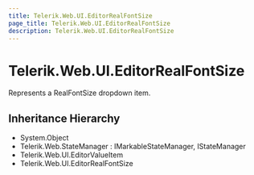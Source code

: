 ```yaml
---
title: Telerik.Web.UI.EditorRealFontSize
page_title: Telerik.Web.UI.EditorRealFontSize
description: Telerik.Web.UI.EditorRealFontSize
---
```


# Telerik.Web.UI.EditorRealFontSize

Represents a RealFontSize dropdown item.

## Inheritance Hierarchy

* System.Object
* Telerik.Web.StateManager : IMarkableStateManager, IStateManager
* Telerik.Web.UI.EditorValueItem
* Telerik.Web.UI.EditorRealFontSize

